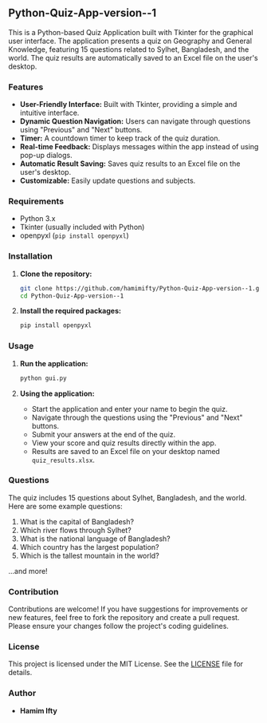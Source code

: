 
## Python-Quiz-App-version--1

This is a Python-based Quiz Application built with Tkinter for the graphical user interface. The application presents a quiz on Geography and General Knowledge, featuring 15 questions related to Sylhet, Bangladesh, and the world. The quiz results are automatically saved to an Excel file on the user's desktop.

### Features

- **User-Friendly Interface:** Built with Tkinter, providing a simple and intuitive interface.
- **Dynamic Question Navigation:** Users can navigate through questions using "Previous" and "Next" buttons.
- **Timer:** A countdown timer to keep track of the quiz duration.
- **Real-time Feedback:** Displays messages within the app instead of using pop-up dialogs.
- **Automatic Result Saving:** Saves quiz results to an Excel file on the user's desktop.
- **Customizable:** Easily update questions and subjects.

### Requirements

- Python 3.x
- Tkinter (usually included with Python)
- openpyxl (`pip install openpyxl`)

### Installation

1. **Clone the repository:**
   ```sh
   git clone https://github.com/hamimifty/Python-Quiz-App-version--1.git
   cd Python-Quiz-App-version--1
   ```

2. **Install the required packages:**
   ```sh
   pip install openpyxl
   ```

### Usage

1. **Run the application:**
   ```sh
   python gui.py
   ```

2. **Using the application:**
   - Start the application and enter your name to begin the quiz.
   - Navigate through the questions using the "Previous" and "Next" buttons.
   - Submit your answers at the end of the quiz.
   - View your score and quiz results directly within the app.
   - Results are saved to an Excel file on your desktop named `quiz_results.xlsx`.

### Questions

The quiz includes 15 questions about Sylhet, Bangladesh, and the world. Here are some example questions:

1. What is the capital of Bangladesh?
2. Which river flows through Sylhet?
3. What is the national language of Bangladesh?
4. Which country has the largest population?
5. Which is the tallest mountain in the world?

...and more!

### Contribution

Contributions are welcome! If you have suggestions for improvements or new features, feel free to fork the repository and create a pull request. Please ensure your changes follow the project's coding guidelines.

### License

This project is licensed under the MIT License. See the [LICENSE](LICENSE) file for details.

### Author

- **Hamim Ifty**
